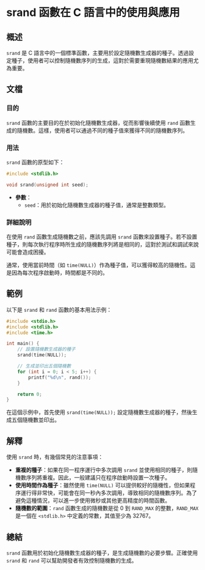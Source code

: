 <!--
Meta Description: # srand 函數在 C 語言中的使用與應用 ## 概述 `srand` 是 C 語言中的一個標準函數，主要用於設定隨機數生成器的種子。透過設定種子，使用者可以控制隨機數序列的生成，這對於需要重現隨機數結果的應用尤為重要。 ## 文檔 ### 目的 `srand` 函數的主要目的在於初始化隨機數生...
Meta Keywords: srand, rand, time, include, null
-->

# srand 函數在 C 語言中的使用與應用

## 概述
`srand` 是 C 語言中的一個標準函數，主要用於設定隨機數生成器的種子。透過設定種子，使用者可以控制隨機數序列的生成，這對於需要重現隨機數結果的應用尤為重要。

## 文檔
### 目的
`srand` 函數的主要目的在於初始化隨機數生成器，從而影響後續使用 `rand` 函數生成的隨機數。這樣，使用者可以通過不同的種子值來獲得不同的隨機數序列。

### 用法
`srand` 函數的原型如下：
```c
#include <stdlib.h>

void srand(unsigned int seed);
```
- **參數**：
  - `seed`：用於初始化隨機數生成器的種子值，通常是整數類型。

### 詳細說明
在使用 `rand` 函數生成隨機數之前，應該先調用 `srand` 函數來設置種子。若不設置種子，則每次執行程序時所生成的隨機數序列將是相同的，這對於測試和調試來說可能會造成困擾。

通常，使用當前時間（如 `time(NULL)`）作為種子值，可以獲得較高的隨機性。這是因為每次程序啟動時，時間都是不同的。

## 範例
以下是 `srand` 和 `rand` 函數的基本用法示例：

```c
#include <stdio.h>
#include <stdlib.h>
#include <time.h>

int main() {
    // 設置隨機數生成器的種子
    srand(time(NULL));

    // 生成並印出五個隨機數
    for (int i = 0; i < 5; i++) {
        printf("%d\n", rand());
    }

    return 0;
}
```

在這個示例中，首先使用 `srand(time(NULL));` 設定隨機數生成器的種子，然後生成五個隨機數並印出。

## 解釋
使用 `srand` 時，有幾個常見的注意事項：
- **重複的種子**：如果在同一程序運行中多次調用 `srand` 並使用相同的種子，則隨機數序列將重複。因此，一般建議只在程序啟動時設置一次種子。
- **使用時間作為種子**：雖然使用 `time(NULL)` 可以提供較好的隨機性，但如果程序運行得非常快，可能會在同一秒內多次調用，導致相同的隨機數序列。為了避免這種情況，可以進一步使用微秒或其他更高精度的時間函數。
- **隨機數的範圍**：`rand` 函數生成的隨機數是從 0 到 `RAND_MAX` 的整數，`RAND_MAX` 是一個在 `<stdlib.h>` 中定義的常數，其值至少為 32767。

## 總結
`srand` 函數用於初始化隨機數生成器的種子，是生成隨機數的必要步驟。正確使用 `srand` 和 `rand` 可以幫助開發者有效控制隨機數的生成。